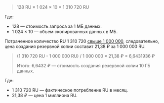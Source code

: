 > 128 RU × 1 024 × 10 = 1 310 720 RU

Где:

* 128 — стоимость запроса за 1 МБ данных.
* 1 024 × 10 — объем скопированных данных в МБ.

Потраченное количество RU 1 310 720 [свыше 1 000 000](#prices), следовательно, цена создания резервной копии составит 21,38&nbsp;₽ за 1 000 000 RU.

> (1 310 720 RU - 1 000 000 RU) / 1 000 000 × 21,38&nbsp;₽ = 6,6431936&nbsp;₽
>
> Итого: 6,6432&nbsp;₽ — стоимость создания резервной копии 10 ГБ данных.

Где:

* 1 310 720 RU — фактическое потребление RU в месяц.
* 21,38&nbsp;₽ — цена 1 миллиона RU.